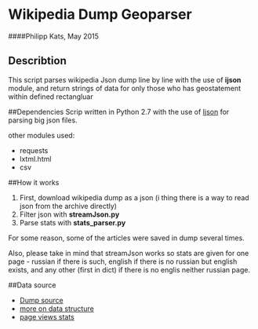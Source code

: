 Wikipedia Dump Geoparser
========================
####Philipp Kats, May 2015

## Describtion
This script parses wikipedia Json dump line by line with the use of **ijson** module, and return strings of data for only those who has geostatement within defined rectangluar

##Dependencies
Scrip written in Python 2.7  with the use of [Ijson](https://pypi.python.org/pypi/ijson/)  for parsing big json files.

other modules used:
- requests
- lxtml.html
- csv

##How it works
1. First, download wikipedia dump as a json (i thing there is a way to read json from the archive directly)
2. Filter json with **streamJson.py**
3. Parse stats with **stats_parser.py**

For some reason, some of the articles were saved in dump several times. 

Also, please take in mind that streamJson works so stats are given for one page - russian if there is such, english if there is no russian but english exists, and any other (first in dict) if there is no englis neither russian page.

##Data source
- [Dump source](http://www.wikidata.org/wiki/Wikidata:Database_download)
- [more on data structure](http://www.mediawiki.org/wiki/Wikibase/DataModel/Primer#Ranks)
- [page views stats](http://stats.grok.se/)

